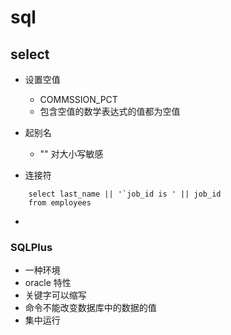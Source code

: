 # sql
## select
- 设置空值
    - COMMSSION_PCT
    - 包含空值的数学表达式的值都为空值

- 起别名
  - "" 对大小写敏感
- 连接符
```
    select last_name || '`job_id is ' || job_id
    from employees
```
- 

### SQLPlus
- 一种环境
- oracle 特性
- 关键字可以缩写
- 命令不能改变数据库中的数据的值
- 集中运行
